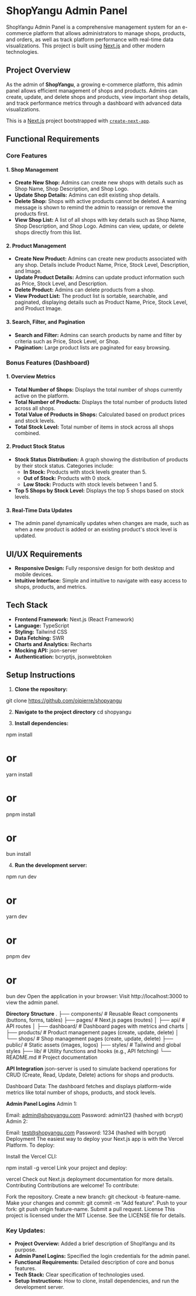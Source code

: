 # ShopYangu Admin Panel

ShopYangu Admin Panel is a comprehensive management system for an e-commerce platform that allows administrators to manage shops, products, and orders, as well as track platform performance with real-time data visualizations. This project is built using [Next.js](https://nextjs.org/) and other modern technologies.

## Project Overview

As the admin of **ShopYangu**, a growing e-commerce platform, this admin panel allows efficient management of shops and products. Admins can create, update, and delete shops and products, view important shop details, and track performance metrics through a dashboard with advanced data visualizations.

This is a [Next.js](https://nextjs.org/) project bootstrapped with [`create-next-app`](https://github.com/vercel/next.js/tree/canary/packages/create-next-app).

## Functional Requirements

### Core Features

#### 1. Shop Management

- **Create New Shop:** Admins can create new shops with details such as Shop Name, Shop Description, and Shop Logo.
- **Update Shop Details:** Admins can edit existing shop details.
- **Delete Shop:** Shops with active products cannot be deleted. A warning message is shown to remind the admin to reassign or remove the products first.
- **View Shop List:** A list of all shops with key details such as Shop Name, Shop Description, and Shop Logo. Admins can view, update, or delete shops directly from this list.

#### 2. Product Management

- **Create New Product:** Admins can create new products associated with any shop. Details include Product Name, Price, Stock Level, Description, and Image.
- **Update Product Details:** Admins can update product information such as Price, Stock Level, and Description.
- **Delete Product:** Admins can delete products from a shop.
- **View Product List:** The product list is sortable, searchable, and paginated, displaying details such as Product Name, Price, Stock Level, and Product Image.

#### 3. Search, Filter, and Pagination

- **Search and Filter:** Admins can search products by name and filter by criteria such as Price, Stock Level, or Shop.
- **Pagination:** Large product lists are paginated for easy browsing.

### Bonus Features (Dashboard)

#### 1. Overview Metrics

- **Total Number of Shops:** Displays the total number of shops currently active on the platform.
- **Total Number of Products:** Displays the total number of products listed across all shops.
- **Total Value of Products in Shops:** Calculated based on product prices and stock levels.
- **Total Stock Level:** Total number of items in stock across all shops combined.

#### 2. Product Stock Status

- **Stock Status Distribution:** A graph showing the distribution of products by their stock status. Categories include:
  - **In Stock:** Products with stock levels greater than 5.
  - **Out of Stock:** Products with 0 stock.
  - **Low Stock:** Products with stock levels between 1 and 5.
- **Top 5 Shops by Stock Level:** Displays the top 5 shops based on stock levels.

#### 3. Real-Time Data Updates

- The admin panel dynamically updates when changes are made, such as when a new product is added or an existing product's stock level is updated.

## UI/UX Requirements

- **Responsive Design:** Fully responsive design for both desktop and mobile devices.
- **Intuitive Interface:** Simple and intuitive to navigate with easy access to shops, products, and metrics.

## Tech Stack

- **Frontend Framework:** Next.js (React Framework)
- **Language:** TypeScript
- **Styling:** Tailwind CSS
- **Data Fetching:** SWR
- **Charts and Analytics:** Recharts
- **Mocking API:** json-server
- **Authentication:** bcryptjs, jsonwebtoken

## Setup Instructions

1. **Clone the repository:**

git clone https://github.com/ojpierre/shopyangu

2. **Navigate to the project directory**
   cd shopyangu

3. **Install dependencies:**

npm install

# or

yarn install

# or

pnpm install

# or

bun install

4. **Run the development server:**

npm run dev

# or

yarn dev

# or

pnpm dev

# or

bun dev
Open the application in your browser:
Visit http://localhost:3000 to view the admin panel.

**Directory Structure**
.
├── components/ # Reusable React components (buttons, forms, tables)
├── pages/ # Next.js pages (routes)
│ ├── api/ # API routes
│ ├── dashboard/ # Dashboard pages with metrics and charts
│ ├── products/ # Product management pages (create, update, delete)
│ └── shops/ # Shop management pages (create, update, delete)
├── public/ # Static assets (images, logos)
├── styles/ # Tailwind and global styles
├── lib/ # Utility functions and hooks (e.g., API fetching)
└── README.md # Project documentation

**API Integration**
json-server is used to simulate backend operations for CRUD (Create, Read, Update, Delete) actions for shops and products.

Dashboard Data: The dashboard fetches and displays platform-wide metrics like total number of shops, products, and stock levels.

**Admin Panel Logins**
Admin 1:

Email: admin@shopyangu.com
Password: admin123 (hashed with bcrypt)
Admin 2:

Email: test@shopyangu.com
Password: 1234 (hashed with bcrypt)
Deployment
The easiest way to deploy your Next.js app is with the Vercel Platform. To deploy:

Install the Vercel CLI:

npm install -g vercel
Link your project and deploy:

vercel
Check out Next.js deployment documentation for more details.
Contributing
Contributions are welcome! To contribute:

Fork the repository.
Create a new branch: git checkout -b feature-name.
Make your changes and commit: git commit -m "Add feature".
Push to your fork: git push origin feature-name.
Submit a pull request.
License
This project is licensed under the MIT License. See the LICENSE file for details.

### Key Updates:

- **Project Overview:** Added a brief description of ShopYangu and its purpose.
- **Admin Panel Logins:** Specified the login credentials for the admin panel.
- **Functional Requirements:** Detailed description of core and bonus features.
- **Tech Stack:** Clear specification of technologies used.
- **Setup Instructions:** How to clone, install dependencies, and run the development server.
